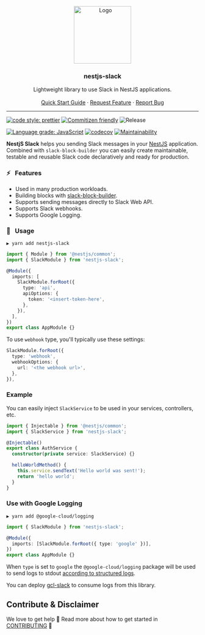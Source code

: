 <p align="center">
    <img src="./.github/logo.svg" alt="Logo" width="150px">
</p>

<p align="center">
    <h3 align="center">nestjs-slack</h3>
</p>

<p align="center">
    Lightweight library to use Slack in NestJS applications.
    <br />
    <br />
    <a href="#space_invader--usage">Quick Start Guide</a>
    ·
    <a href="https://github.com/bjerkio/nestjs-slack/issues">Request Feature</a>
    ·
    <a href="https://github.com/bjerkio/nestjs-slack/issues">Report Bug</a>
  </p>
</p>

---

[![code style: prettier](https://img.shields.io/badge/code_style-prettier-ff69b4.svg?style=flat-square)](https://github.com/prettier/prettier)
[![Commitizen friendly](https://img.shields.io/badge/commitizen-friendly-brightgreen.svg?style=flat-square)](http://commitizen.github.io/cz-cli/)
![Release](https://github.com/bjerkio/nestjs-slack/workflows/Release/badge.svg)

[![Language grade: JavaScript](https://img.shields.io/lgtm/grade/javascript/g/bjerkio/nestjs-slack.svg?logo=lgtm&logoWidth=18)](https://lgtm.com/projects/g/bjerkio/nestjs-slack/context:javascript)
[![codecov](https://codecov.io/gh/bjerkio/nestjs-slack/branch/main/graph/badge.svg)](https://codecov.io/gh/bjerkio/nestjs-slack)
[![Maintainability](https://api.codeclimate.com/v1/badges/95329385d5f02494fd7a/maintainability)](https://codeclimate.com/github/bjerkio/nestjs-slack/maintainability)

**NestjS Slack** helps you sending Slack messages in your [NestJS] application.
Combined with `slack-block-builder` you can easily create maintainable, testable
and reusable Slack code declaratively and ready for production.

[nestjs]: https://github.com/nestjs/nest

### :zap: &nbsp; Features

- Used in many production workloads.
- Building blocks with [slack-block-builder].
- Supports sending messages directly to Slack Web API.
- Supports Slack webhooks.
- Supports Google Logging.

[slack-block-builder]: https://github.com/raycharius/slack-block-builder

### :space_invader: &nbsp; Usage

```shell
▶ yarn add nestjs-slack
```

```typescript
import { Module } from '@nestjs/common';
import { SlackModule } from 'nestjs-slack';

@Module({
  imports: [
    SlackModule.forRoot({
      type: 'api',
      apiOptions: {
        token: '<insert-token-here',
      },
    }),
  ],
})
export class AppModule {}
```

To use `webhook` type, you'll typically use these settings:

```typescript
SlackModule.forRoot({
  type: 'webhook',
  webhookOptions: {
    url: '<the webhook url>',
  },
}),
```

### Example

You can easily inject `SlackService` to be used in your services, controllers,
etc.

```typescript
import { Injectable } from '@nestjs/common';
import { SlackService } from 'nestjs-slack';

@Injectable()
export class AuthService {
  constructor(private service: SlackService) {}

  helloWorldMethod() {
    this.service.sendText('Hello world was sent!');
    return 'hello world';
  }
}
```

### Use with Google Logging

```shell
▶ yarn add @google-cloud/logging
```

```typescript
import { SlackModule } from 'nestjs-slack';

@Module({
  imports: [SlackModule.forRoot({ type: 'google' })],
})
export class AppModule {}
```

When `type` is set to `google` the `@google-cloud/logging` package will be used
to send logs to stdout [according to structured logs][structured-logs].

You can deploy [gcl-slack] to consume logs from this library.

[structured-logs]: https://cloud.google.com/logging/docs/structured-logging
[gcl-slack]: https://github.com/bjerkio/gcl-slack

## Contribute & Disclaimer

We love to get help 🙏 Read more about how to get started in
[CONTRIBUTING](CONTRIBUTING.md) 🌳
